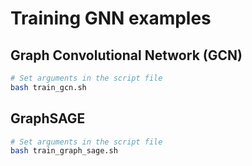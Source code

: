 # Training GNN examples

## Graph Convolutional Network (GCN)
```bash
# Set arguments in the script file
bash train_gcn.sh
```

## GraphSAGE
```bash
# Set arguments in the script file
bash train_graph_sage.sh
```
